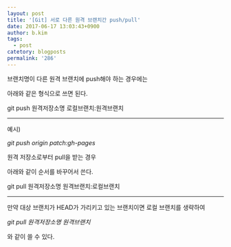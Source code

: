 ```yaml
---
layout: post
title: '[Git] 서로 다른 원격 브랜치간 push/pull'
date: 2017-06-17 13:03:43+0900
author: b.kim
tags:
  - post
catetory: blogposts
permalink: '286'
---
```



  

브랜치명이 다른 원격 브랜치에 push해야 하는 경우에는

아래와 같은 형식으로 쓰면 된다.

git push 원격저장소명 로컬브랜치:원격브랜치  
  
---  
  
  

예시)

 _git push origin patch:gh-pages_

  

  

  

  

  

원격 저장소로부터 pull을 받는 경우

아래와 같이 순서를 바꾸어서 쓴다.

git pull 원격저장소명 원격브랜치:로컬브랜치  
  
---  
  
  

만약 대상 브랜치가 HEAD가 가리키고 있는 브랜치이면 로컬 브랜치를 생략하여

 _git pull  원격저장소명 원격브랜치_

와 같이 쓸 수 있다.

  

  

  



